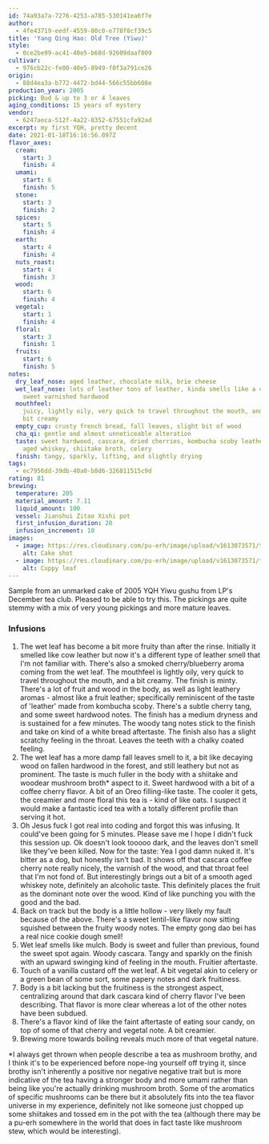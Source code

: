 ```yaml
---
id: 74a93a7a-7276-4253-a785-530141ea6f7e
author:
  - 4fe43719-eedf-4559-80c0-e778f8cf39c5
title: 'Yang Qing Hao: Old Tree (Yiwu)'
style:
  - 0ce2be99-ac41-40e5-b68d-92609daaf809
cultivar:
  - 976cb22c-fe00-40e5-8949-f0f3a791ce26
origin:
  - 88d4ea3a-b772-4472-bd44-566c55bb608e
production_year: 2005
picking: Bud & up to 3 or 4 leaves
aging_conditions: 15 years of mystery
vendor:
  - 6247aeca-512f-4a22-8352-67551cfa92ad
excerpt: my first YQH, pretty decent
date: 2021-01-18T16:16:56.097Z
flavor_axes:
  cream:
    start: 3
    finish: 4
  umami:
    start: 6
    finish: 5
  stone:
    start: 3
    finish: 2
  spices:
    start: 5
    finish: 4
  earth:
    start: 4
    finish: 4
  nuts_roast:
    start: 4
    finish: 3
  wood:
    start: 6
    finish: 4
  vegetal:
    start: 1
    finish: 4
  floral:
    start: 3
    finish: 1
  fruits:
    start: 6
    finish: 5
notes:
  dry_leaf_nose: aged leather, chocolate milk, brie cheese
  wet_leaf_nose: lots of leather tons of leather, kinda smells like a cowboy,
    sweet varnished hardwood
  mouthfeel:
    juicy, lightly oily, very quick to travel throughout the mouth, and a
    bit creamy
  empty_cup: crusty french bread, fall leaves, slight bit of wood
  cha_qi: gentle and almost unnoticeable alteration
  taste: sweet hardwood, cascara, dried cherries, kombucha scoby leather, oats,
    aged whiskey, shiitake broth, celery
  finish: tangy, sparkly, lifting, and slightly drying
tags:
  - ec7956dd-39db-40a0-b8d6-326811515c9d
rating: 81
brewing:
  temperature: 205
  material_amount: 7.11
  liquid_amount: 100
  vessel: Jianshui Zitao Xishi pot
  first_infusion_duration: 20
  infusion_increment: 10
images:
  - image: https://res.cloudinary.com/pu-erh/image/upload/v1613073571/tea/2021/2005%20Old%20Tree%20YQH/C1208BA2-E24F-4D93-854A-81F0B3935E6F_erouuz.jpg
    alt: Cake shot
  - image: https://res.cloudinary.com/pu-erh/image/upload/v1613073571/tea/2021/2005%20Old%20Tree%20YQH/726F7BDD-5D89-486F-9638-324E89064BE2_aexvvc.jpg
    alt: Cuppy leaf
---
```


Sample from an unmarked cake of 2005 YQH Yiwu gushu from LP's December tea club. Pleased to be able to try this. The pickings are quite stemmy with a mix of very young pickings and more mature leaves.

### Infusions

1. The wet leaf has become a bit more fruity than after the rinse. Initially it smelled like cow leather but now it's a different type of leather smell that I'm not familiar with. There's also a smoked cherry/blueberry aroma coming from the wet leaf. The mouthfeel is lightly oily, very quick to travel throughout the mouth, and a bit creamy. The finish is minty. There's a lot of fruit and wood in the body, as well as light leathery aromas - almost like a fruit leather; specifically reminiscent of the taste of 'leather' made from kombucha scoby. There's a subtle cherry tang, and some sweet hardwood notes. The finish has a medium dryness and is sustained for a few minutes. The woody tang notes stick to the finish and take on kind of a white bread aftertaste. The finish also has a slight scratchy feeling in the throat. Leaves the teeth with a chalky coated feeling.
2. The wet leaf has a more damp fall leaves smell to it, a bit like decaying wood on fallen hardwood in the forest, and still leathery but not as prominent. The taste is much fuller in the body with a shiitake and woodear mushroom broth\* aspect to it. Sweet hardwood with a bit of a coffee cherry flavor. A bit of an Oreo filling-like taste. The cooler it gets, the creamier and more floral this tea is - kind of like oats. I suspect it would make a fantastic iced tea with a totally different profile than serving it hot.
3. Oh Jesus fuck I got real into coding and forgot this was infusing. It could've been going for 5 minutes. Please save me I hope I didn't fuck this session up. Ok doesn't look tooooo dark, and the leaves don't smell like they've been killed. Now for the taste: Yea I god damn nuked it. It's bitter as a dog, but honestly isn't bad. It shows off that cascara coffee cherry note really nicely, the varnish of the wood, and that throat feel that I'm not fond of. But interestingly brings out a bit of a smooth aged whiskey note, definitely an alcoholic taste. This definitely places the fruit as the dominant note over the wood. Kind of like punching you with the good and the bad.
4. Back on track but the body is a little hollow - very likely my fault because of the above. There's a sweet lentil-like flavor now sitting squished between the fruity woody notes. The empty gong dao bei has a real nice cookie dough smell!
5. Wet leaf smells like mulch. Body is sweet and fuller than previous, found the sweet spot again. Woody cascara. Tangy and sparkly on the finish with an upward swinging kind of feeling in the mouth. Fruitier aftertaste.
6. Touch of a vanilla custard off the wet leaf. A bit vegetal akin to celery or a green bean of some sort, some papery notes and dark fruitiness.
7. Body is a bit lacking but the fruitiness is the strongest aspect, centralizing around that dark cascara kind of cherry flavor I've been describing. That flavor is more clear whereas a lot of the other notes have been subdued.
8. There's a flavor kind of like the faint aftertaste of eating sour candy, on top of some of that cherry and vegetal note. A bit creamier.
9. Brewing more towards boiling reveals much more of that vegetal nature.

\*I always get thrown when people describe a tea as mushroom brothy, and I think it's to be experienced before nope-ing yourself off trying it, since brothy isn't inherently a positive nor negative negative trait but is more indicative of the tea having a stronger body and more umami rather than being like you're actually drinking mushroom broth. Some of the aromatics of specific mushrooms can be there but it absolutely fits into the tea flavor universe in my experience, definitely not like someone just chopped up some shiitakes and tossed em in the pot with the tea (although there may be a pu-erh somewhere in the world that does in fact taste like mushroom stew, which would be interesting).
